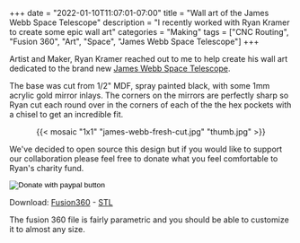 +++
date = "2022-01-10T11:07:01-07:00"
title = "Wall art of the James Webb Space Telescope"
description = "I recently worked with Ryan Kramer to create some epic wall art"
categories = "Making"
tags = ["CNC Routing", "Fusion 360", "Art", "Space", "James Webb Space Telescope"]
+++

Artist and Maker, Ryan Kramer reached out to me to help create his wall art dedicated to the brand new [James Webb Space Telescope](https://www.jwst.nasa.gov/).

The base was cut from 1/2" MDF, spray painted black, with some 1mm acrylic gold mirror inlays. The corners on the mirrors are perfectly sharp so Ryan cut each round over in the corners of each of the the hex pockets with a chisel to get an incredible fit.

<center>
  {{< mosaic "1x1" "james-webb-fresh-cut.jpg" "thumb.jpg" >}}
</center>

We've decided to open source this design but if you would like to support our collaboration please feel free to donate what you feel comfortable to Ryan's charity fund.

<form action="https://www.paypal.com/donate" method="post" target="_top">
    <input type="hidden" name="hosted_button_id" value="PKNNU7EPND938" />
    <input type="image" class="notouch" src="https://www.paypalobjects.com/en_US/i/btn/btn_donate_LG.gif" border="0" name="submit" title="PayPal - The safer, easier way to pay online!" alt="Donate with paypal button" />
</form>

Download: [Fusion360](james-webb.f3d) - [STL](james-webb-space-art.stl)

The fusion 360 file is fairly parametric and you should be able to customize it to almost any size.